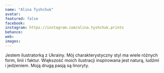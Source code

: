 ```yaml
---
name: "Alina Tyshchuk"
avatar: 
featured: false
facebook: 
instagram: https://instagram.com/alina.tyshchuk.prints
behance: 
web:
images:
---
```

Jestem ilustratorką z Ukrainy. Mój charakterystyczny styl ma wiele różnych form, linii i faktur. Większość moich ilustracji inspirowana jest naturą, ludźmi i jedzeniem.
Moją drugą pasją są linoryty.
